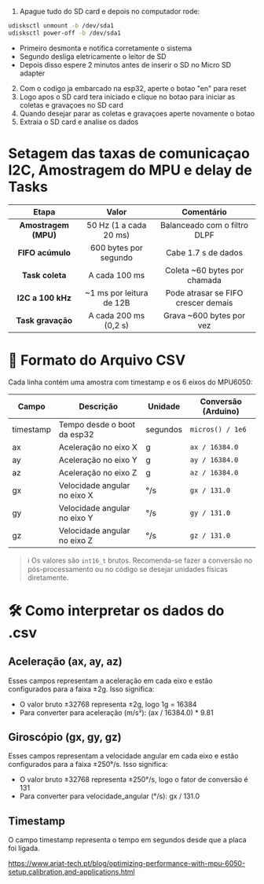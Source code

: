 1. Apague tudo do SD card e depois no computador rode:

```bash
udisksctl unmount -b /dev/sda1
udisksctl power-off -b /dev/sda1
```

- Primeiro desmonta e notifica corretamente o sistema
- Segundo desliga eletricamente o leitor de SD
- Depois disso espere 2 minutos antes de inserir o SD no Micro SD adapter

2. Com o codigo ja embarcado na esp32, aperte o botao "en" para reset
3. Logo apos o SD card tera iniciado e clique no botao para iniciar as coletas e gravaçoes no SD card
4. Quando desejar parar as coletas e gravaçoes aperte novamente o botao
5. Extraia o SD card e analise os dados

# Setagem das taxas de comunicaçao I2C, Amostragem do MPU e delay de Tasks

|        Etapa         |           Valor           |             Comentário              |
| :------------------: | :-----------------------: | :---------------------------------: |
| **Amostragem (MPU)** |  50 Hz (1 a cada 20 ms)   |    Balanceado com o filtro DLPF     |
|   **FIFO acúmulo**   |   600 bytes por segundo   |         Cabe 1.7 s de dados         |
|   **Task coleta**    |       A cada 100 ms       |    Coleta \~60 bytes por chamada    |
|  **I2C a 100 kHz**   | \~1 ms por leitura de 12B | Pode atrasar se FIFO crescer demais |
|  **Task gravação**   |   A cada 200 ms (0,2 s)   |      Grava \~600 bytes por vez      |

# 🧭 Formato do Arquivo CSV

Cada linha contém uma amostra com timestamp e os 6 eixos do MPU6050:

| Campo     | Descrição                    | Unidade  | Conversão (Arduino) |
| --------- | ---------------------------- | -------- | ------------------- |
| timestamp | Tempo desde o boot da esp32  | segundos | `micros() / 1e6`    |
| ax        | Aceleração no eixo X         | g        | `ax / 16384.0`      |
| ay        | Aceleração no eixo Y         | g        | `ay / 16384.0`      |
| az        | Aceleração no eixo Z         | g        | `az / 16384.0`      |
| gx        | Velocidade angular no eixo X | °/s      | `gx / 131.0`        |
| gy        | Velocidade angular no eixo Y | °/s      | `gy / 131.0`        |
| gz        | Velocidade angular no eixo Z | °/s      | `gz / 131.0`        |

> ℹ️ Os valores são `int16_t` brutos. Recomenda-se fazer a conversão no pós-processamento ou no código se desejar unidades físicas diretamente.

# 🛠️ Como interpretar os dados do .csv

## Aceleração (ax, ay, az)

Esses campos representam a aceleração em cada eixo e estão configurados para a faixa ±2g. Isso significa:

- O valor bruto ±32768 representa ±2g, logo 1g = 16384
- Para converter para aceleração (m/s²): (ax / 16384.0) \* 9.81

## Giroscópio (gx, gy, gz)

Esses campos representam a velocidade angular em cada eixo e estão configurados para a faixa ±250°/s. Isso significa:

- O valor bruto ±32768 representa ±250°/s, logo o fator de conversão é 131
- Para converter para velocidade_angular (°/s): gx / 131.0

## Timestamp

O campo timestamp representa o tempo em segundos desde que a placa foi ligada.


https://www.ariat-tech.pt/blog/optimizing-performance-with-mpu-6050-setup,calibration,and-applications.html